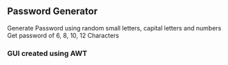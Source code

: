 ## Password Generator
Generate Password using random small letters, capital letters and numbers  
Get password of 6, 8, 10, 12 Characters  
### GUI created using AWT
